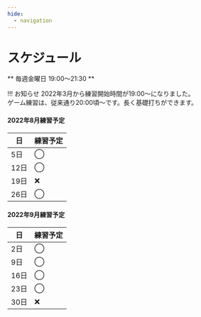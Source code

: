 ```yaml
---
hide:
  - navigation
---
```

# スケジュール
** 毎週金曜日 19:00〜21:30 **

!!! お知らせ
    2022年3月から練習開始時間が19:00〜になりました。  
    ゲーム練習は、従来通り20:00頃〜です。長く基礎打ちができます。 

#### 2022年8月練習予定
|日|練習予定|
|---|---|
| 5日|◯|
|12日|◯|
|19日|❌|
|26日|◯|

#### 2022年9月練習予定
|日|練習予定|
|---|---|
| 2日|◯|
| 9日|◯|
|16日|◯|
|23日|◯|
|30日|❌|

